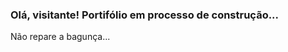 ### Olá, visitante! Portifólio em processo de construção...
Não repare a bagunça...

<!--
**CarolinaStange15/CarolinaStange15** is a ✨ _special_ ✨ repository because its `README.md` (this file) appears on your GitHub profile.

- 👩‍💻  Futura analista de requisitos
- 😄 Na área da programação a 3 anos
- 📫 Procurando estágio na área de TI
- ⚡ Dê uma olhada no meu portifólio! Lá irá encontrar alguns projetos e trabalhos concluídos.

